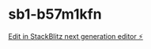 # sb1-b57m1kfn

[Edit in StackBlitz next generation editor ⚡️](https://stackblitz.com/~/github.com/descrysama/sb1-b57m1kfn)